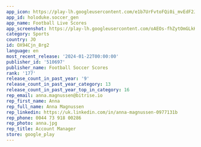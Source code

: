 ```yaml
---
app_icon: https://play-lh.googleusercontent.com/e1b7UrFvtoFQi0i_mvEdF2JXRz2TrIFUmfIsW8TuwTTHsii2wDLbr3_hraovFpUYXw
app_id: holoduke.soccer_gen
app_name: Football Live Scores
app_screenshot: https://play-lh.googleusercontent.com/oAEOs-fhZytOmGLkKMUe9RBzVXE1wql4XHPYjfLcjL1aS79N6wO2qqxD19Af9HnYMx4t
category: Sports
country: JO
id: OX94Cjn_8rg2
language: en
most_recent_release: '2024-01-22T00:00:00'
publisher_id: '510697'
publisher_name: Football Soccer Scores
rank: '177'
release_count_in_past_year: '9'
release_count_in_past_year_category: 13
release_count_in_past_year_top_in_category: 16
rep_email: anna.magnussen@bitrise.io
rep_first_name: Anna
rep_full_name: Anna Magnussen
rep_linkedin: https://uk.linkedin.com/in/anna-magnussen-0977131b
rep_phone: 0044 73 918 00286
rep_photo: anna.jpg
rep_title: Account Manager
store: google_play
---
```

